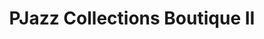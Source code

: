 ---
title: "PJazz Collections Boutique II"
url: /eastpointe/pjazz-collections-boutique-ii/
shop: clothes
---